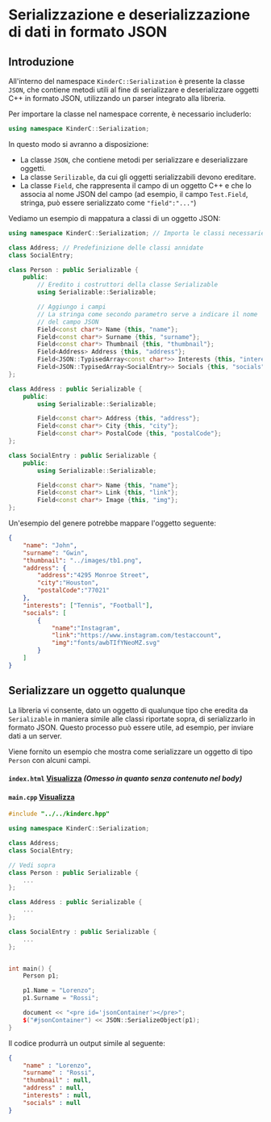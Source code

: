 # Serializzazione e deserializzazione di dati in formato JSON

## Introduzione
All'interno del namespace `KinderC::Serialization` è presente la classe `JSON`, che contiene metodi utili al fine di serializzare e deserializzare oggetti C++ in formato JSON, utilizzando un parser integrato alla libreria.

Per importare la classe nel namespace corrente, è necessario includerlo:
```cpp
using namespace KinderC::Serialization;
```

In questo modo si avranno a disposizione:
- La classe `JSON`, che contiene metodi per serializzare e deserializzare oggetti.
- La classe `Serilizable`, da cui gli oggetti serializzabili devono ereditare.
- La classe `Field`, che rappresenta il campo di un oggetto C++ e che lo associa al nome JSON del campo (ad esempio, il campo `Test.Field`, stringa, può essere serializzato come `"field":"..."`)

Vediamo un esempio di mappatura a classi di un oggetto JSON:
```cpp
using namespace KinderC::Serialization; // Importa le classi necessarie

class Address; // Predefinizione delle classi annidate
class SocialEntry;

class Person : public Serializable {
    public:
        // Eredito i costruttori della classe Serializable
        using Serializable::Serializable;

        // Aggiungo i campi
        // La stringa come secondo parametro serve a indicare il nome
        // del campo JSON
        Field<const char*> Name {this, "name"};
        Field<const char*> Surname {this, "surname"};
        Field<const char*> Thumbnail {this, "thumbnail"};
        Field<Address> Address {this, "address"};
        Field<JSON::TypisedArray<const char*>> Interests {this, "interests"};
        Field<JSON::TypisedArray<SocialEntry>> Socials {this, "socials"};
};

class Address : public Serializable {
    public:
        using Serializable::Serializable;

        Field<const char*> Address {this, "address"};
        Field<const char*> City {this, "city"};
        Field<const char*> PostalCode {this, "postalCode"};
};

class SocialEntry : public Serializable {
    public:
        using Serializable::Serializable;

        Field<const char*> Name {this, "name"};
        Field<const char*> Link {this, "link"};
        Field<const char*> Image {this, "img"};
};
```

Un'esempio del genere potrebbe mappare l'oggetto seguente:
```json
{
    "name": "John",
    "surname": "Gwin",
    "thumbnail": "../images/tb1.png",
    "address": {
        "address":"4295 Monroe Street",
        "city":"Houston",
        "postalCode":"77021"
    },
    "interests": ["Tennis", "Football"],
    "socials": [
        {
            "name":"Instagram", 
            "link":"https://www.instagram.com/testaccount", 
            "img":"fonts/awbTIfYNeoMZ.svg"
        }
    ]
}
```

## Serializzare un oggetto qualunque

La libreria vi consente, dato un oggetto di qualunque tipo che eredita da `Serializable` in maniera simile alle classi riportate sopra, di serializzarlo in formato JSON. Questo processo può essere utile, ad esempio, per inviare dati a un server.

Viene fornito un esempio che mostra come serializzare un oggetto di tipo `Person` con alcuni campi.

#### **`index.html`** [Visualizza](../../examples/10-json-serialisation/index.html) *(Omesso in quanto senza contenuto nel body)*

#### **`main.cpp`** [Visualizza](../../examples/10-json-serialisation/main.cpp)

```cpp
#include "../../kinderc.hpp"

using namespace KinderC::Serialization;

class Address;
class SocialEntry;

// Vedi sopra
class Person : public Serializable {
    ...
};

class Address : public Serializable {
    ...
};

class SocialEntry : public Serializable {
    ...
};


int main() {
    Person p1;

    p1.Name = "Lorenzo";
    p1.Surname = "Rossi";

    document << "<pre id='jsonContainer'></pre>";
    $("#jsonContainer") << JSON::SerializeObject(p1);
}
```

Il codice produrrà un output simile al seguente:
```json
{
	"name" : "Lorenzo",
	"surname" : "Rossi",
	"thumbnail" : null,
	"address" : null,
	"interests" : null,
	"socials" : null
}
```